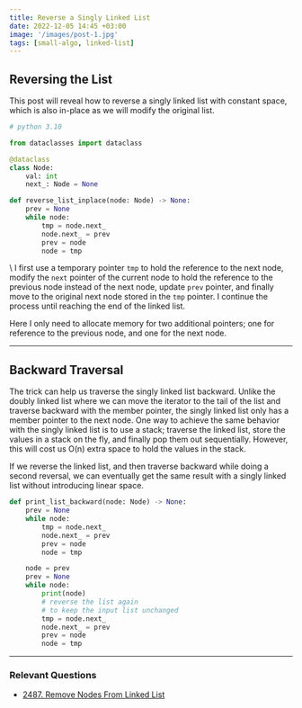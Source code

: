 ```yaml
---
title: Reverse a Singly Linked List
date: 2022-12-05 14:45 +03:00
image: '/images/post-1.jpg'
tags: [small-algo, linked-list]
---
```


## Reversing the List

This post will reveal how to reverse a singly linked list with constant space, which is also in-place as we will modify the original list.

```python
# python 3.10

from dataclasses import dataclass

@dataclass
class Node:
    val: int
    next_: Node = None

def reverse_list_inplace(node: Node) -> None:
    prev = None
    while node:
        tmp = node.next_
        node.next_ = prev
        prev = node
        node = tmp
```

\\
I first use a temporary pointer `tmp` to hold the reference to the next node, modify the `next` pointer of the current node to hold the reference to the previous node instead of the next node, update `prev` pointer, and finally move to the original next node stored in the `tmp` pointer. I continue the process until reaching the end of the linked list.

Here I only need to allocate memory for two additional pointers; one for reference to the previous node, and one for the next node.

---

## Backward Traversal

The trick can help us traverse the singly linked list backward. Unlike the doubly linked list where we can move the iterator to the tail of the list and traverse backward with the member pointer, the singly linked list only has a member pointer to the next node. One way to achieve the same behavior with the singly linked list is to use a stack; traverse the linked list, store the values in a stack on the fly, and finally pop them out sequentially. However, this will cost us O(n) extra space to hold the values in the stack.

If we reverse the linked list, and then traverse backward while doing a second reversal, we can eventually get the same result with a singly linked list without introducing linear space.

```python
def print_list_backward(node: Node) -> None:
    prev = None
    while node:
        tmp = node.next_
        node.next_ = prev
        prev = node
        node = tmp

    node = prev
    prev = None
    while node:
        print(node)
        # reverse the list again
        # to keep the input list unchanged
        tmp = node.next_
        node.next_ = prev
        prev = node
        node = tmp

```

---

### Relevant Questions

-   [2487. Remove Nodes From Linked List](https://leetcode.com/problems/remove-nodes-from-linked-list/ 'LeetCode 2487. Remove Nodes From Linked List')
